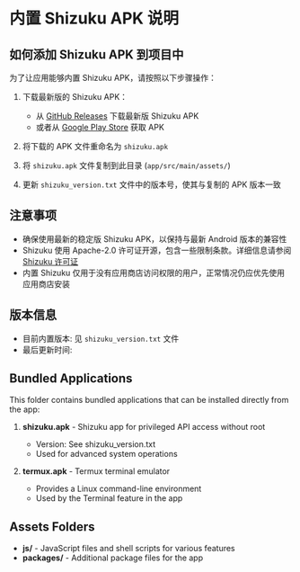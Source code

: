 # 内置 Shizuku APK 说明

## 如何添加 Shizuku APK 到项目中

为了让应用能够内置 Shizuku APK，请按照以下步骤操作：

1. 下载最新版的 Shizuku APK：
   - 从 [GitHub Releases](https://github.com/RikkaApps/Shizuku/releases/latest) 下载最新版 Shizuku APK
   - 或者从 [Google Play Store](https://play.google.com/store/apps/details?id=moe.shizuku.privileged.api) 获取 APK

2. 将下载的 APK 文件重命名为 `shizuku.apk`

3. 将 `shizuku.apk` 文件复制到此目录 (`app/src/main/assets/`)

4. 更新 `shizuku_version.txt` 文件中的版本号，使其与复制的 APK 版本一致

## 注意事项

- 确保使用最新的稳定版 Shizuku APK，以保持与最新 Android 版本的兼容性
- Shizuku 使用 Apache-2.0 许可证开源，包含一些限制条款。详细信息请参阅 [Shizuku 许可证](https://github.com/RikkaApps/Shizuku#license)
- 内置 Shizuku 仅用于没有应用商店访问权限的用户，正常情况仍应优先使用应用商店安装

## 版本信息

- 目前内置版本: 见 `shizuku_version.txt` 文件
- 最后更新时间: <!-- 更新时添加日期 -->

## Bundled Applications

This folder contains bundled applications that can be installed directly from the app:

1. **shizuku.apk** - Shizuku app for privileged API access without root
   * Version: See shizuku_version.txt
   * Used for advanced system operations

2. **termux.apk** - Termux terminal emulator 
   * Provides a Linux command-line environment
   * Used by the Terminal feature in the app

## Assets Folders

- **js/** - JavaScript files and shell scripts for various features
- **packages/** - Additional package files for the app 